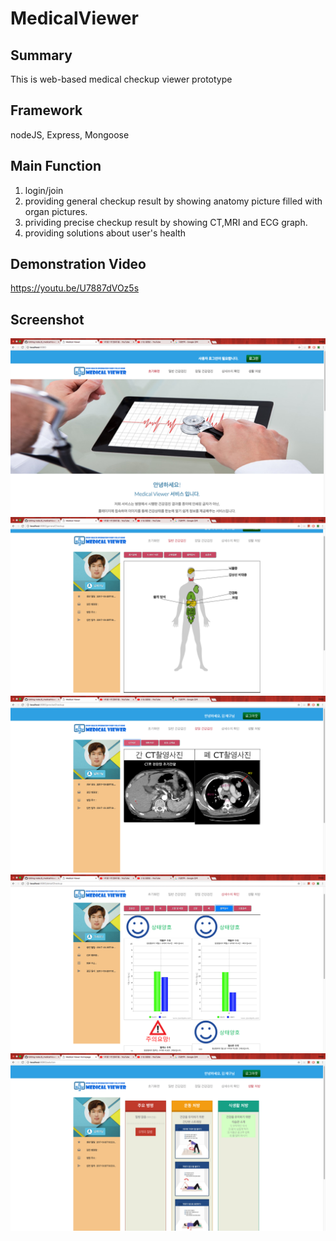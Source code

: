 # MedicalViewer   
## Summary   
This is web-based medical checkup viewer prototype
## Framework
nodeJS, Express, Mongoose
## Main Function
1. login/join
2. providing general checkup result by showing anatomy picture filled with organ pictures.   
3. prividing precise checkup result by showing CT,MRI and ECG graph.   
4. providing solutions about user's health    
## Demonstration Video   
https://youtu.be/U7887dVOz5s   
## Screenshot   
![p1](p1.png)
![p2](p2.png)
![p3](p3.png)
![p4](p4.png)
![p5](p5.png)
